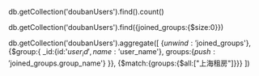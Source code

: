 
db.getCollection('doubanUsers').find().count()

db.getCollection('doubanUsers').find({joined_groups:{$size:0}})


db.getCollection('doubanUsers').aggregate([
    {$unwind:'$joined_groups'},
    {$group:{
       _id:{id:'$user_id',name:'$user_name'},
       groups:{$push:'$joined_groups.group_name'}
     }},
     {$match:{groups:{$all:["上海租房"]}}}
])

